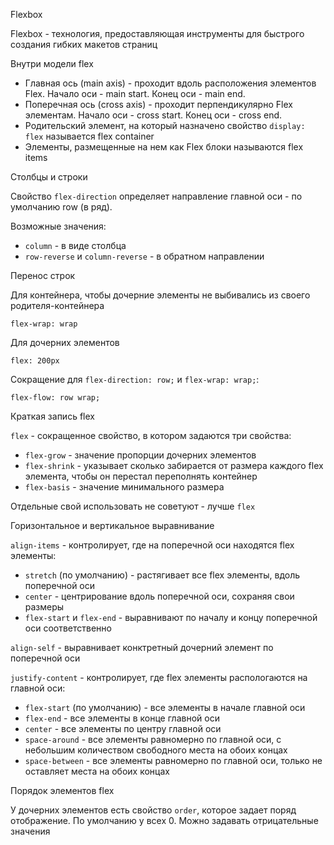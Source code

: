 Flexbox 

Flexbox - технология, предоставляющая инструменты для быстрого создания гибких макетов страниц


Внутри модели flex

- Главная ось (main axis) - проходит вдоль расположения элементов Flex. Начало оси - main start. Конец оси - main end.
- Поперечная ось (cross axis) - проходит перпендикулярно Flex элементам. Начало оси - cross start. Конец оси - cross end.
- Родительский элемент, на который назначено свойство `display: flex` называется flex container
- Элементы, размещенные на нем как Flex блоки называются flex items

Столбцы и строки

Свойство `flex-direction` определяет направление главной оси - по умолчанию row (в ряд).

Возможные значения:

- `column` - в виде столбца
- `row-reverse` и `column-reverse` - в обратном направлении


Перенос строк

Для контейнера, чтобы дочерние элементы не выбивались из своего родителя-контейнера

`flex-wrap: wrap` 

Для дочерних элементов

`flex: 200px`

Сокращение для `flex-direction: row;` и `flex-wrap: wrap;`:

`flex-flow: row wrap;` 

Краткая запись flex

`flex` - сокращенное свойство, в котором задаются три свойства:

- `flex-grow` - значение пропорции дочерних элементов
- `flex-shrink` - указывает сколько забирается от размера каждого flex элемента, чтобы он перестал переполнять контейнер
- `flex-basis` - значение минимального размера

Отдельные свой использовать не советуют - лучше `flex`


Горизонтальное и вертикальное выравнивание

`align-items` - контролирует, где на поперечной оси находятся flex элементы:

- `stretch` (по умолчанию) - растягивает все flex элементы, вдоль поперечной оси
- `center` - центрирование вдоль поперечной оси, сохраняя свои размеры
- `flex-start` и `flex-end` - выравнивают по началу и концу поперечной оси соответственно

`align-self` - выравнивает конктретный дочерний элемент по поперечной оси

`justify-content` - контролирует, где flex элементы распологаются на главной оси:

- `flex-start` (по умолчанию) - все элементы в начале главной оси
- `flex-end` - все элементы в конце главной оси
- `center` - все элементы по центру главной оси
- `space-around` - все элементы равномерно по главной оси, с небольшим количеством свободного места на обоих концах
- `space-between` - все элементы равномерно по главной оси, только не оставляет места на обоих концах


Порядок элементов flex

У дочерних элементов есть свойство `order`, которое задает поряд отображение. По умолчанию у всех 0.
Можно задавать отрицательные значения
